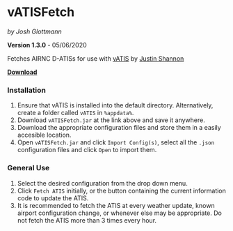 # vATISFetch

_by Josh Glottmann_

**Version 1.3.0** - 05/06/2020

Fetches AIRNC D-ATISs for use with [vATIS](http://radarcontact.me) by [Justin Shannon](https://github.com/JustinShannon)

__[Download](https://github.com/glott/vATISFetch/blob/master/vATISFetch.jar?raw=true)__

### Installation

1) Ensure that vATIS is installed into the default directory. Alternatively, create a folder called `vATIS` in `%appdata%`. 
2) Download `vATISFetch.jar` at the link above and save it anywhere.
3) Download the appropriate configuration files and store them in a easily accesible location. 
4) Open `vATISFetch.jar` and click `Import Config(s)`, select all the `.json` configuration files and click `Open` to import them. 

### General Use

1) Select the desired configuration from the drop down menu.
2) Click `Fetch ATIS` initially, or the button containing the current information code to update the ATIS.
3) It is recommended to fetch the ATIS at every weather update, known airport configuration change, or whenever else may be appropriate. Do not fetch the ATIS more than 3 times every hour. 
